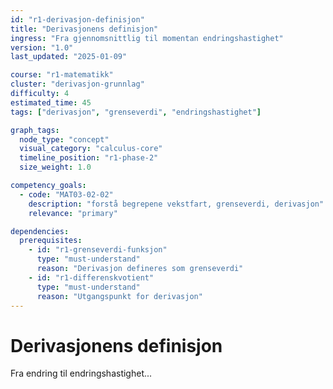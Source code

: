 ```yaml
---
id: "r1-derivasjon-definisjon"
title: "Derivasjonens definisjon"
ingress: "Fra gjennomsnittlig til momentan endringshastighet"
version: "1.0"
last_updated: "2025-01-09"

course: "r1-matematikk"
cluster: "derivasjon-grunnlag"
difficulty: 4
estimated_time: 45
tags: ["derivasjon", "grenseverdi", "endringshastighet"]

graph_tags:
  node_type: "concept"
  visual_category: "calculus-core"
  timeline_position: "r1-phase-2"
  size_weight: 1.0

competency_goals:
  - code: "MAT03-02-02"
    description: "forstå begrepene vekstfart, grenseverdi, derivasjon"
    relevance: "primary"

dependencies:
  prerequisites:
    - id: "r1-grenseverdi-funksjon"
      type: "must-understand"
      reason: "Derivasjon defineres som grenseverdi"
    - id: "r1-differenskvotient"
      type: "must-understand"
      reason: "Utgangspunkt for derivasjon"
---
```


# Derivasjonens definisjon

Fra endring til endringshastighet...
